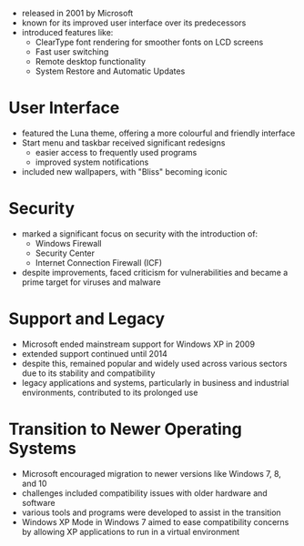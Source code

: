 - released in 2001 by Microsoft
- known for its improved user interface over its predecessors
- introduced features like:
	- ClearType font rendering for smoother fonts on LCD screens
	- Fast user switching
	- Remote desktop functionality
	- System Restore and Automatic Updates
# User Interface
- featured the Luna theme, offering a more colourful and friendly interface
- Start menu and taskbar received significant redesigns
	- easier access to frequently used programs
    - improved system notifications
- included new wallpapers, with "Bliss" becoming iconic
# Security
- marked a significant focus on security with the introduction of:
	- Windows Firewall
	- Security Center
	- Internet Connection Firewall (ICF)
- despite improvements, faced criticism for vulnerabilities and became a prime target for viruses and malware
# Support and Legacy
- Microsoft ended mainstream support for Windows XP in 2009
- extended support continued until 2014
- despite this, remained popular and widely used across various sectors due to its stability and compatibility
- legacy applications and systems, particularly in business and industrial environments, contributed to its prolonged use
# Transition to Newer Operating Systems
- Microsoft encouraged migration to newer versions like Windows 7, 8, and 10
- challenges included compatibility issues with older hardware and software
- various tools and programs were developed to assist in the transition
- Windows XP Mode in Windows 7 aimed to ease compatibility concerns by allowing XP applications to run in a virtual environment